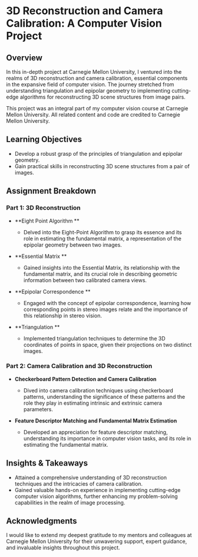# 3D Reconstruction and Camera Calibration: A Computer Vision Project

## Overview

In this in-depth project at Carnegie Mellon University, I ventured into the realms of 3D reconstruction and camera calibration, essential components in the expansive field of computer vision. The journey stretched from understanding triangulation and epipolar geometry to implementing cutting-edge algorithms for reconstructing 3D scene structures from image pairs.

This project was an integral part of my computer vision course at Carnegie Mellon University. All related content and code are credited to Carnegie Mellon University.

## Learning Objectives

- Develop a robust grasp of the principles of triangulation and epipolar geometry.
- Gain practical skills in reconstructing 3D scene structures from a pair of images.

## Assignment Breakdown

### Part 1: 3D Reconstruction 

- **Eight Point Algorithm **
  - Delved into the Eight-Point Algorithm to grasp its essence and its role in estimating the fundamental matrix, a representation of the epipolar geometry between two images.

- **Essential Matrix **
  - Gained insights into the Essential Matrix, its relationship with the fundamental matrix, and its crucial role in describing geometric information between two calibrated camera views.

- **Epipolar Correspondence **
  - Engaged with the concept of epipolar correspondence, learning how corresponding points in stereo images relate and the importance of this relationship in stereo vision.

- **Triangulation **
  - Implemented triangulation techniques to determine the 3D coordinates of points in space, given their projections on two distinct images.

### Part 2: Camera Calibration and 3D Reconstruction

- **Checkerboard Pattern Detection and Camera Calibration**
  - Dived into camera calibration techniques using checkerboard patterns, understanding the significance of these patterns and the role they play in estimating intrinsic and extrinsic camera parameters.

- **Feature Descriptor Matching and Fundamental Matrix Estimation**
  - Developed an appreciation for feature descriptor matching, understanding its importance in computer vision tasks, and its role in estimating the fundamental matrix.

## Insights & Takeaways

- Attained a comprehensive understanding of 3D reconstruction techniques and the intricacies of camera calibration.
- Gained valuable hands-on experience in implementing cutting-edge computer vision algorithms, further enhancing my problem-solving capabilities in the realm of image processing.

## Acknowledgments

I would like to extend my deepest gratitude to my mentors and colleagues at Carnegie Mellon University for their unwavering support, expert guidance, and invaluable insights throughout this project.
